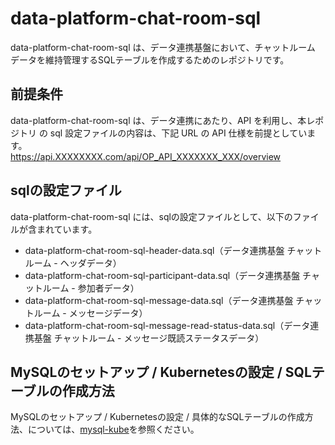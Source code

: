 # data-platform-chat-room-sql 

data-platform-chat-room-sql は、データ連携基盤において、チャットルーム データを維持管理するSQLテーブルを作成するためのレポジトリです。  

## 前提条件  
data-platform-chat-room-sql は、データ連携にあたり、API を利用し、本レポジトリ の sql 設定ファイルの内容は、下記 URL の API 仕様を前提としています。  
https://api.XXXXXXXX.com/api/OP_API_XXXXXXX_XXX/overview   

## sqlの設定ファイル

data-platform-chat-room-sql には、sqlの設定ファイルとして、以下のファイルが含まれています。    

* data-platform-chat-room-sql-header-data.sql（データ連携基盤 チャットルーム - ヘッダデータ）
* data-platform-chat-room-sql-participant-data.sql（データ連携基盤 チャットルーム - 参加者データ）
* data-platform-chat-room-sql-message-data.sql（データ連携基盤 チャットルーム - メッセージデータ）
* data-platform-chat-room-sql-message-read-status-data.sql（データ連携基盤 チャットルーム - メッセージ既読ステータスデータ）

## MySQLのセットアップ / Kubernetesの設定 / SQLテーブルの作成方法
MySQLのセットアップ / Kubernetesの設定 / 具体的なSQLテーブルの作成方法、については、[mysql-kube](https://github.com/latonaio/mysql-kube)を参照ください。  

